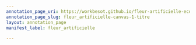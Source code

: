 ```yaml
---
annotation_page_uri: https://workbesot.github.io/fleur-artificielle-ecole-fondary-1912/annotations/fleur_artificielle-canvas-1-titre.json
annotation_page_slug: fleur_artificielle-canvas-1-titre
layout: annotation_page
manifest_label: fleur_artificielle

---
```

